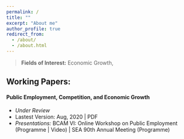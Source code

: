 ```yaml
---
permalink: /
title: ""
excerpt: "About me"
author_profile: true
redirect_from: 
  - /about/
  - /about.html
---
```


> **Fields of Interest:** Economic Growth, 

## Working Papers:

#### Public Employment, Competition, and Economic Growth 
  * _Under Review_
  * Lastest Version: Aug, 2020 | PDF
  * _Presentations:_ BCAM VI: Online Workshop on Public Employment  (Programme | Video) | SEA 90th Annual Meeting (Programme)

